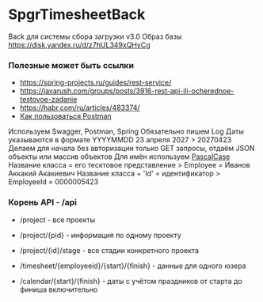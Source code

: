 # SpgrTimesheetBack
Back для системы сбора загрузки v3.0
Образ базы https://disk.yandex.ru/d/z7hUL349xQHyCg
### Полезные может быть ссылки
- https://spring-projects.ru/guides/rest-service/
- https://javarush.com/groups/posts/3916-rest-api-ili-ocherednoe-testovoe-zadanie
- https://habr.com/ru/articles/483374/
- [Как пользоваться Postman](https://habr.com/ru/companies/vk/articles/750096/)

Используем Swagger, Postman, Spring
Обязательно пишем Log
Даты указываются в формате YYYYMMDD   23 апреля 2027 > 20270423
Делаем для начала без авторизации только GET запросы, отдаём JSON объекты или массив объектов
Для имён используем [PascalCase](https://github.com/hyoo-ru/mam_mol/wiki/PascalCase-vs-camelCase-vs-kebab-case-vs-snake_case)
Название класса = его тесктовое представление > Employee = Иванов Аккакий Акакиевич
Название класса + 'Id' =  идентификатор > EmployeeId = 0000005423

### Корень API - /api
* /project - все проекты
* /project/{pid} - информация по одному проекту
* /project/{id}/stage - все стадии конкретного проекта

* /timesheet/{employeeid}/{start}/{finish} - данные для одного юзера
* /calendar/{start}/{finish} - даты с учётом праздников от старта до финиша включительно
